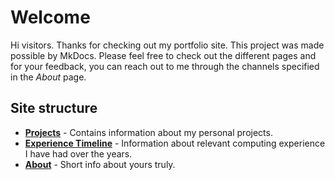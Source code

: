 # Welcome

Hi visitors. Thanks for checking out my portfolio site. This project was made possible by MkDocs. Please feel free to check out the different pages and for your feedback, you can reach out to me through the channels specified in the *About* page.

## Site structure

* [**Projects**](http://127.0.0.1:8000/projects) - Contains information about my personal projects.
* [**Experience Timeline**](http://127.0.0.1:8000/timeline) - Information about relevant computing experience I have had over the years.
* [**About**](http://127.0.0.1:8000/about) - Short info about yours truly.
